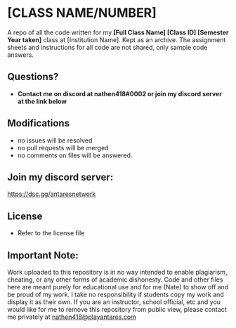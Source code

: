 # [CLASS NAME/NUMBER]
A repo of all the code written for my **[Full Class Name]  [Class ID] [Semester Year taken]** class at [Institution Name]. Kept as an archive. The assignment sheets and instructions for all code are not shared, only sample code answers. 


## Questions?
- **Contact me on discord at nathen418#0002 or join my discord server at the link below**

## Modifications
- no issues will be resolved
- no pull requests will be merged
- no comments on files will be answered.

## Join my discord server:
https://dsc.gg/antaresnetwork

## License

- Refer to the license file

## Important Note:
Work uploaded to this repository is in no way intended to enable plagiarism, cheating, or any other forms of academic dishonesty. Code and other files here are meant purely for educational use and for me (Nate) to show off and be proud of my work. I take no responsibility if students copy my work and display it as their own. 
If you are an instructor, school official, etc and you would like for me to remove this repository from public view, please contact me privately at [nathen418@playantares.com](mailto:nathen418@playantares.com)
